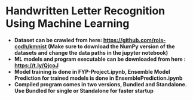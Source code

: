 # Handwritten Letter Recognition Using Machine Learning

- **Dataset can be crawled from here:  https://github.com/rois-codh/kmnist (Make sure to download the NumPy version of the datasets and change the data paths in the jupyter notebook)**
- **ML models and program executable can be downloaded from here : https://t.ly/QjcoJ**
- **Model training is done in FYP-Project.ipynb, Ensemble Model Prediction for trained models is done in EnsemblePrediction.ipynb**
- **Compiled program comes in two versions, Bundled and Standalone. Use Bundled for single or Standalone for faster startup**

